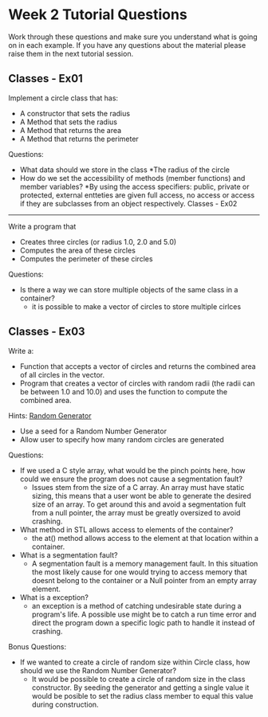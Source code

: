 Week 2 Tutorial Questions
=========================
Work through these questions and make sure you understand what is going on in each example. If you have any questions about the material please raise them in the next tutorial session.

Classes - Ex01
--------------------
Implement a circle class that has:
* A constructor that sets the radius
* A Method that sets the radius
* A Method that returns the area
* A Method that returns the perimeter

Questions:
* What data should we store in the class
    *The radius of the circle
* How do we set the accessibility of methods (member functions) and member variables?
    *By using the access specifiers: public, private or protected, external entteties are given full access, no access or access if they are subclasses from an object respectively.
Classes - Ex02
--------------------
Write a program that 
* Creates three circles (or radius 1.0, 2.0 and 5.0)
* Computes the area of these circles
* Computes the perimeter of these circles

Questions:
* Is there a way we can store multiple objects of the same class in a container?
    * it is possible to make a vector of circles to store multiple cirlces

Classes - Ex03
------------------
Write a: 
* Function that accepts a vector of circles and returns the combined area of all circles in the vector.
* Program that creates a vector of circles with random radii (the radii can be between 1.0 and 10.0) and uses the function to compute the combined area.

Hints:
[Random Generator](http://www.cplusplus.com/reference/random/uniform_real_distribution/)
* Use a seed for a Random Number Generator 
* Allow user to specify how many random circles are generated

Questions:
* If we used a C style array, what would be the pinch points here, how could we ensure the program does not cause a segmentation fault?
    * Issues stem from the size of a C array. An array must have static sizing, this means that a user wont be able to generate the desired size of an array. To get around this and avoid a segmentation fult from a null pointer, the array must  be greatly oversized to avoid crashing.
* What method in STL allows access to elements of the container?
    * the at() method allows access to the element at that location within a container.
* What is a segmentation fault?
    * A segmentation fault is a memory management fault. In this situation the most likely cause for one would trying to access memory that doesnt belong to the container or a Null pointer from an empty array element.
* What is a exception?
    * an exception is a method of catching undesirable state during a program's life. A possible use might be to catch a run time error and direct the program down a specific logic path to handle it instead of crashing.

Bonus Questions:
* If we wanted to create a circle of random size within Circle class, how should we use the Random Number Generator?
    * It would be possible to create a circle of random size in the class constructor. By seeding the generator and getting a single value it would be posible to set the radius class member to equal this value during construction.





